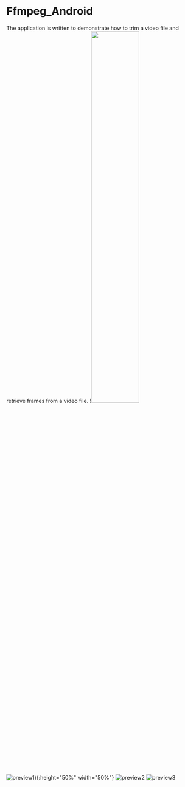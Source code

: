 # Ffmpeg_Android
The application is written to demonstrate how to trim a video file and retrieve frames from a video file.
!<img src="https://github.com/dmitriykotov333/Ffmpeg_Android/blob/master/preview.gif" width="50%" height="50%">
![preview1](https://github.com/dmitriykotov333/Ffmpeg_Android/blob/master/preview.gif)){:height="50%" width="50%"}
![preview2](https://github.com/dmitriykotov333/Ffmpeg_Android/blob/master/preview1.gif)
![preview3](https://github.com/dmitriykotov333/Ffmpeg_Android/blob/master/preview2.gif)
